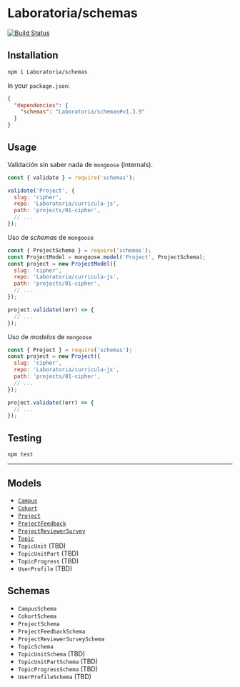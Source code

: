 # Laboratoria/schemas

[![Build Status](https://travis-ci.com/Laboratoria/schemas.svg?branch=master)](https://travis-ci.com/Laboratoria/schemas)

## Installation

```sh
npm i Laboratoria/schemas
```

In your `package.json`:

```json
{
  "dependencies": {
    "schemas": "Laboratoria/schemas#v1.3.9"
  }
}
```

## Usage

Validación sin saber nada de `mongoose` (internals).

```js
const { validate } = require('schemas');

validate('Project', {
  slug: 'cipher',
  repo: 'Laboratoria/curricula-js',
  path: 'projects/01-cipher',
  // ...
});
```

Uso de _schemas_ de `mongoose`

```js
const { ProjectSchema } = require('schemas');
const ProjectModel = mongoose.model('Project', ProjectSchema);
const project = new ProjectModel({
  slug: 'cipher',
  repo: 'Laboratoria/curricula-js',
  path: 'projects/01-cipher',
  // ...
});

project.validate((err) => {
  // ...
});
```

Uso de _modelos_ de `mongoose`

```js
const { Project } = require('schemas');
const project = new Project({
  slug: 'cipher',
  repo: 'Laboratoria/curricula-js',
  path: 'projects/01-cipher',
  // ...
});

project.validate((err) => {
  // ...
});
```

## Testing

```
npm test
```

***

## Models

* [`Campus`](./src/models/Campus.js)
* [`Cohort`](./src/models/Cohort.js)
* [`Project`](./src/models/Project.js)
* [`ProjectFeedback`](./src/models/ProjectFeedback.js)
* [`ProjectReviewerSurvey`](./src/models/ProjectReviewerSurvey.js)
* [`Topic`](./src/models/Topic.js)
* `TopicUnit` (TBD)
* `TopicUnitPart` (TBD)
* `TopicProgress` (TBD)
* `UserProfile` (TBD)

## Schemas

* `CampusSchema`
* `CohortSchema`
* `ProjectSchema`
* `ProjectFeedbackSchema`
* `ProjectReviewerSurveySchema`
* `TopicSchema`
* `TopicUnitSchema` (TBD)
* `TopicUnitPartSchema` (TBD)
* `TopicProgressSchema` (TBD)
* `UserProfileSchema` (TBD)
